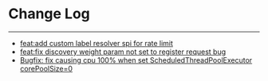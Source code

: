 # Change Log
---

- [feat:add custom label resolver spi for rate limit](https://github.com/Tencent/spring-cloud-tencent/pull/106)
- [feat:fix discovery weight param not set to register request bug](https://github.com/Tencent/spring-cloud-tencent/pull/103)
- [Bugfix: fix causing cpu 100% when set ScheduledThreadPoolExecutor corePoolSize=0](https://github.com/Tencent/spring-cloud-tencent/pull/99)

